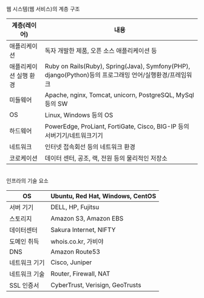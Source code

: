 웹 시스템(웹 서비스)의 계층 구조

| 계층(레이어)| 내용 |
| -- | -- |
| 애플리케이션| 독자 개발한 제품, 오픈 소스 애플리케이션 등 |
| 애플리케이션 실행 환경| Ruby on Rails(Ruby), Spring(Java), Symfony(PHP), django(Python)등의 프로그래밍 언어/실행환경/프레임워크 |
| 미들웨어 | Apache, nginx, Tomcat, unicorn, PostgreSQL, MySql 등의 SW |
| OS | Linux, Windows 등의 OS |
| 하드웨어 | PowerEdge, ProLiant, FortiGate, Cisco, BIG-IP 등의 서버기기/네트워크기기 |
| 네트워크 | 인터넷 접속회선 등의 네트워크 환경 | 
| 코로케이션 | 데이터 센터, 공조, 랙, 전원 등의 물리적인 저장소 |

</br>
인프라의 기술 요소

|OS|Ubuntu, Red Hat, Windows, CentOS|
| -- | -- |
|서버 기기|DELL, HP, Fujitsu|
|스토리지|Amazon S3, Amazon EBS|
|데이터센터|Sakura Internet, NIFTY|
|도메인 취득|whois.co.kr, 가비야|
|DNS|Amazon Route53|
|네트워크 기기|Cisco, Juniper|
|네트워크 기술|Router, Firewall, NAT|
|SSL 인증서|CyberTrust, Verisign, GeoTrusts|
